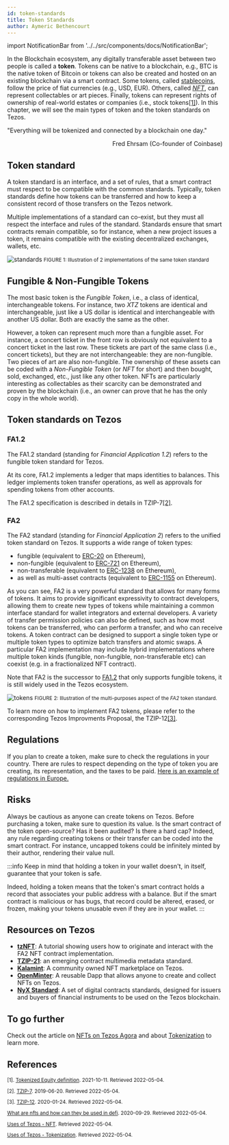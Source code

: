 ```yaml
---
id: token-standards
title: Token Standards
author: Aymeric Bethencourt
---
```


import NotificationBar from '../../src/components/docs/NotificationBar';

In the Blockchain ecosystem, any digitally transferable asset between two people is called a **token**. Tokens can be native to a blockchain, e.g., BTC is the native token of Bitcoin or tokens can also be created and hosted on an existing blockchain via a smart contract. Some tokens, called [stablecoins](/defi/stablecoins), follow the price of fiat currencies (e.g., USD, EUR). Others, called [_NFT_](/defi/token-standards#fungible--non-fungible-tokens), can represent collectables or art pieces. Finally, tokens can represent rights of ownership of real-world estates or companies (i.e., stock tokens[[1]](/defi/token-standards#references)). In this chapter, we will see the main types of token and the token standards on Tezos.

<NotificationBar>
  <p>"Everything will be tokenized and connected by a blockchain one day."</p>
  <p align="right">Fred Ehrsam (Co-founder of Coinbase)</p>
</NotificationBar>

## Token standard

A token standard is an interface, and a set of rules, that a smart contract must respect to be compatible with the common standards. Typically, token standards define how tokens can be transferred and how to keep a consistent record of those transfers on the Tezos network.

Multiple implementations of a standard can co-exist, but they must all respect the interface and rules of the standard. Standards ensure that smart contracts remain compatible, so for instance, when a new project issues a token, it remains compatible with the existing decentralized exchanges, wallets, etc.

<p align="center">

![standards](../../static/img/defi/standards.svg)
<small className="figure">FIGURE 1: Illustration of 2 implementations of the same token standard</small>

</p>

## Fungible & Non-Fungible Tokens

The most basic token is the _Fungible Token_, i.e., a class of identical, interchangeable tokens. For instance, two _XTZ_ tokens are identical and interchangeable, just like a US dollar is identical and interchangeable with another US dollar. Both are exactly the same as the other.

However, a token can represent much more than a fungible asset. For instance, a concert ticket in the front row is obviously not equivalent to a concert ticket in the last row. These tickets are part of the same class (i.e., concert tickets), but they are not interchangeable: they are non-fungible. Two pieces of art are also non-fungible. The ownership of these assets can be coded with a _Non-Fungible Token_ (or _NFT_ for short) and then bought, sold, exchanged, etc., just like any other token. NFTs are particularly interesting as collectables as their scarcity can be demonstrated and proven by the blockchain (i.e., an owner can prove that he has the only copy in the whole world).

## Token standards on Tezos

### FA1.2

The FA1.2 standard (standing for _Financial Application 1.2_) refers to the fungible token standard for Tezos.

At its core, FA1.2 implements a ledger that maps identities to balances. This ledger implements token transfer operations, as well as approvals for spending tokens from other accounts.

The FA1.2 specification is described in details in TZIP-7[[2]](/defi/token-standards#references).

### FA2

The FA2 standard (standing for _Financial Application 2_) refers to the unified token standard on Tezos. It supports a wide range of token types:

- fungible (equivalent to [ERC-20](https://ethereum.org/en/developers/docs/standards/tokens/) on Ethereum),
- non-fungible (equivalent to [ERC-721](https://ethereum.org/en/developers/docs/standards/tokens/) on Ethereum),
- non-transferable (equivalent to [ERC-1238](https://ethereum.org/en/developers/docs/standards/tokens/) on Ethereum),
- as well as multi-asset contracts (equivalent to [ERC-1155](https://ethereum.org/en/developers/docs/standards/tokens/) on Ethereum).

As you can see, FA2 is a very powerful standard that allows for many forms of tokens. It aims to provide significant expressivity to contract developers, allowing them to create new types of tokens while maintaining a common interface standard for wallet integrators and external developers. A variety of transfer permission policies can also be defined, such as how most tokens can be transferred, who can perform a transfer, and who can receive tokens. A token contract can be designed to support a single token type or multiple token types to optimize batch transfers and atomic swaps. A particular FA2 implementation may include hybrid implementations where multiple token kinds (fungible, non-fungible, non-transferable etc) can coexist (e.g. in a fractionalized NFT contract).

Note that FA2 is the successor to [FA1.2](/defi/token-standards#fa12) that only supports fungible tokens, it is still widely used in the Tezos ecosystem.

<p align="center">

![tokens](../../static/img/defi/tokens.svg)
<small className="figure">FIGURE 2: Illustration of the multi-purposes aspect of the <em>FA2</em> token standard.</small>

</p>

To learn more on how to implement FA2 tokens, please refer to the corresponding Tezos Improvments Proposal, the TZIP-12[[3]](/defi/token-standards#references).

## Regulations

If you plan to create a token, make sure to check the regulations in your country. There are rules to respect depending on the type of token you are creating, its representation, and the taxes to be paid. [Here is an example of regulations in Europe.](http://thinkblocktank.org/wp-content/uploads/2019/08/thinkBLOCKtank-Token-Regulation-Paper-v1.0-Part-C.pdf)

## Risks

Always be cautious as anyone can create tokens on Tezos. Before purchasing a token, make sure to question its value. Is the smart contract of the token open-source? Has it been audited? Is there a hard cap? Indeed, any rule regarding creating tokens or their transfer can be coded into the smart contract. For instance, uncapped tokens could be infinitely minted by their author, rendering their value null.

:::info
Keep in mind that holding a token in your wallet doesn't, in itself, guarantee that your token is safe.

Indeed, holding a token means that the token's smart contract holds a record that associates your public address with a balance. But if the smart contract is malicious or has bugs, that record could be altered, erased, or frozen, making your tokens unusable even if they are in your wallet.
:::

## Resources on Tezos

- **[tzNFT](https://github.com/tqtezos/nft-tutorial)**: A tutorial showing users how to originate and interact with the FA2 NFT contract implementation.
- **[TZIP-21](https://gitlab.com/tzip/tzip/-/blob/master/proposals/tzip-21/tzip-21.md)**: an emerging contract multimedia metadata standard.
- **[Kalamint](https://kalamint.io/)**: A community owned NFT marketplace on Tezos.
- **[OpenMinter](https://github.com/tqtezos/minter)**: A reusable Dapp that allows anyone to create and collect NFTs on Tezos.
- **[NyX Standard](https://gitlab.com/equisafe/nyx)**: A set of digital contracts standards, designed for issuers and buyers of financial instruments to be used on the Tezos blockchain.

## To go further

Check out the article on [NFTs on Tezos Agora](https://wiki.tezosagora.org/learn/uses-of-tezos/nft) and about [Tokenization](https://wiki.tezosagora.org/learn/uses-of-tezos/tokenization) to learn more.

## References

<small>

[1]. [Tokenized Equity definition](https://www.investopedia.com/terms/t/tokenized-equity.asp). 2021-10-11. Retrieved 2022-05-04.

[2]. [TZIP-7](https://tzip.tezosagora.org/proposal/tzip-7/). 2019-06-20. Retrieved 2022-05-04.

[3]. [TZIP-12](https://tzip.tezosagora.org/proposal/tzip-12/). 2020-01-24. Retrieved 2022-05-04.

[What are nfts and how can they be used in defi](https://finematics.com/what-are-nfts-and-how-can-they-be-used-in-defi/). 2020-09-29. Retrieved 2022-05-04.

[Uses of Tezos - NFT](https://wiki.tezosagora.org/learn/uses-of-tezos/nft). Retrieved 2022-05-04.

[Uses of Tezos - Tokenization](https://wiki.tezosagora.org/learn/uses-of-tezos/tokenization). Retrieved 2022-05-04.

</small>
